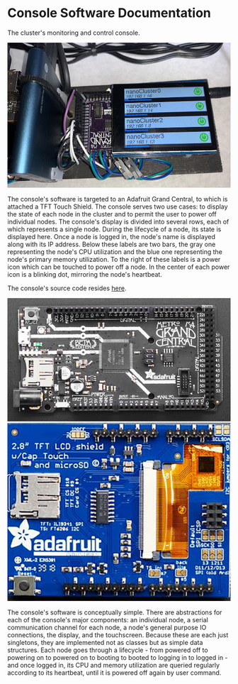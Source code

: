 # Console Software Documentation
The cluster's monitoring and control console.

<img src="/Documentation/Images/console.jpg" alt="Console">

The console's software is targeted to an Adafruit Grand Central, to which is attached a TFT Touch Shield. The console serves two use cases: to display the state of each node in the cluster and to permit the user to power off individual nodes. The console's display is divided into several rows, each of which represents a single node. During the lifecycle of a node, its state is displayed here. Once a node is logged in, the node's name is displayed along with its IP address. Below these labels are two bars, the gray one representing the node's CPU utilization and the blue one representing the node's primary memory utilization. To the right of these labels is a power icon which can be touched to power off a node. In the center of each power icon is a blinking dot, mirroring the node's heartbeat.

The console's source code resides <a href="../source/console">here</a>.

<img src="/Documentation/Images/Grand Central.jpg" alt="Grand Central">
<img src="/Documentation/Images/TFT Shield.jpg" alt="TFT Shield">

The console's software is conceptually simple. There are abstractions for each of the console's major components: an individual node, a serial communication channel for each node, a node's general purpose IO connections, the display, and the touchscreen. Because these are each just singletons, they are implemented not as classes but as simple data structures. Each node goes through a lifecycle - from powered off to powering on to powered on to booting to booted to logging in to logged in - and once logged in, its CPU and memory utilization are queried regularly according to its heartbeat, until it is powered off again by user command.
